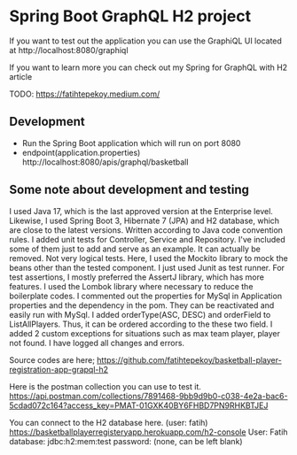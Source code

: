 # Spring Boot GraphQL H2 project

If you want to test out the application you can use the GraphiQL UI located at http://localhost:8080/graphiql

If you want to learn more you can check out my Spring for GraphQL with H2 article

TODO: https://fatihtepekoy.medium.com/

## Development 

- Run the Spring Boot application which will run on port 8080
- endpoint(application.properties) http://localhost:8080/apis/graphql/basketball

## Some note about development and testing

 I used Java 17, which is the last approved version at the Enterprise level. Likewise, I used Spring Boot 3, Hibernate 7 (JPA) and H2 database, which are close to the latest versions.
 Written according to Java code convention rules.
 I added unit tests for Controller, Service and Repository.  I've included some of them just to add and serve as an example. It can actually be removed. Not very logical tests. Here, I used the Mockito library to mock the beans other than the tested component.
 I just used Junit as test runner. For test assertions, I mostly preferred the AssertJ library, which has more features.
 I used the Lombok library where necessary to reduce the boilerplate codes.
 I commented out the properties for MySql in Application properties and the dependency in the pom. They can be reactivated and easily run with MySql.
 I added orderType(ASC, DESC) and orderField to ListAllPlayers. Thus, it can be ordered according to the these two field.
 I added 2 custom exceptions for situations such as max team player, player not found.
 I have logged all changes and errors.

 Source codes are here;
 https://github.com/fatihtepekoy/basketball-player-registration-app-grapql-h2

 Here is the postman collection you can use to test it.
 https://api.postman.com/collections/7891468-9bb9d9b0-c038-4e2a-bac6-5cdad072c164?access_key=PMAT-01GXK40BY6FHBD7PN9RHKBTJEJ

 You can connect to the H2 database here. (user: fatih)
 https://basketballplayerregisteryapp.herokuapp.com/h2-console
 User: Fatih
 database: jdbc:h2:mem:test
 password: (none, can be left blank)

